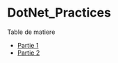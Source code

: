 # DotNet_Practices

Table de matiere
 - [Partie 1](https://github.com/hajar-zarguan/DotNet_Practices/blob/main/FirstApp/readme.md) 
 - [Partie 2]()
 
 
